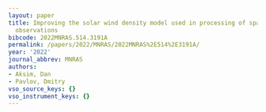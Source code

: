 ```yaml
---
layout: paper
title: Improving the solar wind density model used in processing of spacecraft ranging
  observations
bibcode: 2022MNRAS.514.3191A
permalink: /papers/2022/MNRAS/2022MNRAS%2E514%2E3191A/
year: '2022'
journal_abbrev: MNRAS
authors:
- Aksim, Dan
- Pavlov, Dmitry
vso_source_keys: {}
vso_instrument_keys: {}
---
```

